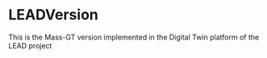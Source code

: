 # LEADVersion
This is the Mass-GT version implemented in the Digital Twin platform of the LEAD project
